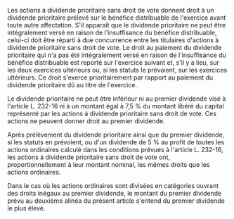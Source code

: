 Les actions à dividende prioritaire sans droit de vote donnent droit à un dividende prioritaire prélevé sur le bénéfice distribuable de l'exercice avant toute autre affectation. S'il apparaît que le dividende prioritaire ne peut être intégralement versé en raison de l'insuffisance du bénéfice distribuable, celui-ci doit être réparti à due concurrence entre les titulaires d'actions à dividende prioritaire sans droit de vote. Le droit au paiement du dividende prioritaire qui n'a pas été intégralement versé en raison de l'insuffisance du bénéfice distribuable est reporté sur l'exercice suivant et, s'il y a lieu, sur les deux exercices ultérieurs ou, si les statuts le prévoient, sur les exercices ultérieurs. Ce droit s'exerce prioritairement par rapport au paiement du dividende prioritaire dû au titre de l'exercice.

Le dividende prioritaire ne peut être inférieur ni au premier dividende visé à l'article L. 232-16 ni à un montant égal à 7,5 % du montant libéré du capital représenté par les actions à dividende prioritaire sans droit de vote. Ces actions ne peuvent donner droit au premier dividende.

Après prélèvement du dividende prioritaire ainsi que du premier dividende, si les statuts en prévoient, ou d'un dividende de 5 % au profit de toutes les actions ordinaires calculé dans les conditions prévues à l'article L. 232-16, les actions à dividende prioritaire sans droit de vote ont, proportionnellement à leur montant nominal, les mêmes droits que les actions ordinaires.

Dans le cas où les actions ordinaires sont divisées en catégories ouvrant des droits inégaux au premier dividende, le montant du premier dividende prévu au deuxième alinéa du présent article s'entend du premier dividende le plus élevé.
